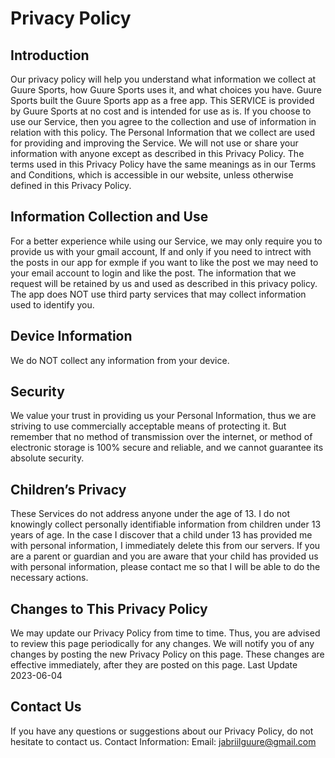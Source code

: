 <h1>Privacy Policy</h1>

<h2>Introduction</h2>

Our privacy policy will help you understand what information we collect at Guure Sports, how Guure Sports uses it, and what choices you have. Guure Sports built the Guure Sports app as a free app. This SERVICE is provided by Guure Sports at no cost and is intended for use as is. If you choose to use our Service, then you agree to the collection and use of information in relation with this policy. The Personal Information that we collect are used for providing and improving the Service. We will not use or share your information with anyone except as described in this Privacy Policy.
The terms used in this Privacy Policy have the same meanings as in our Terms and Conditions, which is accessible in our website, unless otherwise defined in this Privacy Policy.

<h2>Information Collection and Use</h2>

For a better experience while using our Service, we may only require you to provide us with your gmail account, If and only if you need to intrect with the posts in our app for exmple if you want to like the post we may need to your email account to login and like the post. The information that we request will be retained by us and used as described in this privacy policy.
The app does NOT use third party services that may collect information used to identify you.

<h2>Device Information</h2>
We do NOT collect any information from your device. 

<h2>Security</h2>

We value your trust in providing us your Personal Information, thus we are striving to use commercially acceptable means of protecting it. But remember that no method of transmission over the internet, or method of electronic storage is 100% secure and reliable, and we cannot guarantee its absolute security.

<h2>Children’s Privacy</h2>

These Services do not address anyone under the age of 13. I do not knowingly collect personally identifiable information from children under 13 years of age. In the case I discover that a child under 13 has provided me with personal information, I immediately delete this from our servers. If you are a parent or guardian and you are aware that your child has provided us with personal information, please contact me so that I will be able to do the necessary actions. 

<h2>Changes to This Privacy Policy</h2>

We may update our Privacy Policy from time to time. Thus, you are advised to review this page periodically for any changes. We will notify you of any changes by posting the new Privacy Policy on this page. These changes are effective immediately, after they are posted on this page.
Last Update 2023-06-04
  
<h2>Contact Us</h2>
  
If you have any questions or suggestions about our Privacy Policy, do not hesitate to contact us.
Contact Information:
Email: jabriilguure@gmail.com
